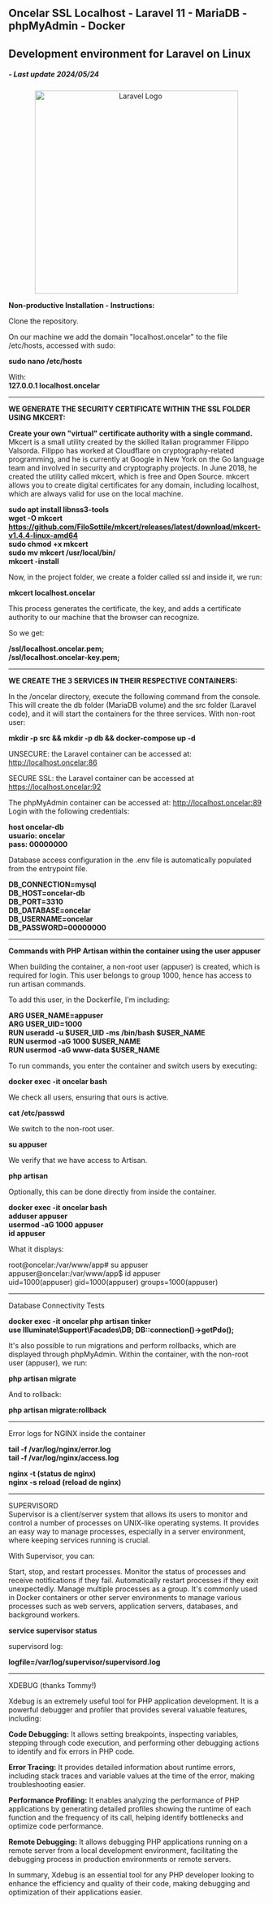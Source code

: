 ## Oncelar SSL Localhost - Laravel 11 - MariaDB - phpMyAdmin - Docker  
## Development environment for Laravel on Linux  
##### - Last update 2024/05/24
  

<p align="center"><a href="https://laravel.com" target="_blank"><img src="https://raw.githubusercontent.com/laravel/art/master/logo-lockup/5%20SVG/2%20CMYK/1%20Full%20Color/laravel-logolockup-cmyk-red.svg" width="400" alt="Laravel Logo"></a></p>

**Non-productive Installation - Instructions:**  

Clone the repository.  

On our machine we add the domain "localhost.oncelar" to the file /etc/hosts, accessed with sudo:

**sudo nano /etc/hosts**    

With:  
**127.0.0.1 localhost.oncelar**

--------------------------------------------------------------------  

**WE GENERATE THE SECURITY CERTIFICATE WITHIN THE SSL FOLDER USING MKCERT:**  

**Create your own "virtual" certificate authority with a single command.**  
Mkcert is a small utility created by the skilled Italian programmer Filippo Valsorda. Filippo has worked at Cloudflare on cryptography-related programming, and he is currently at Google in New York on the Go language team and involved in security and cryptography projects. In June 2018, he created the utility called mkcert, which is free and Open Source. mkcert allows you to create digital certificates for any domain, including localhost, which are always valid for use on the local machine.

**sudo apt install libnss3-tools**  
**wget -O mkcert https://github.com/FiloSottile/mkcert/releases/latest/download/mkcert-v1.4.4-linux-amd64**  
**sudo chmod +x mkcert**  
**sudo mv mkcert /usr/local/bin/**  
**mkcert -install**  

Now, in the project folder, we create a folder called ssl and inside it, we run:

**mkcert localhost.oncelar**

This process generates the certificate, the key, and adds a certificate authority to our machine that the browser can recognize.

So we get:

**/ssl/localhost.oncelar.pem;**  
**/ssl/localhost.oncelar-key.pem;**  

--------------------------------------------------------------------  

**WE CREATE THE 3 SERVICES IN THEIR RESPECTIVE CONTAINERS:**  

In the /oncelar directory, execute the following command from the console. This will create the db folder (MariaDB volume) and the src folder (Laravel code), and it will start the containers for the three services. With non-root user:

**mkdir -p src && mkdir -p db && docker-compose up -d**  

UNSECURE: the Laravel container can be accessed at: http://localhost.oncelar:86  

SECURE SSL: the Laravel container can be accessed at https://localhost.oncelar:92  


The phpMyAdmin container can be accessed at: http://localhost.oncelar:89  Login with the following credentials:  

**host oncelar-db**  
**usuario: oncelar**  
**pass: 00000000**  


Database access configuration in the .env file is automatically populated from the entrypoint file.

**DB_CONNECTION=mysql**  
**DB_HOST=oncelar-db**  
**DB_PORT=3310**  
**DB_DATABASE=oncelar**  
**DB_USERNAME=oncelar**  
**DB_PASSWORD=00000000**  

--------------------------------------------------------------------  

**Commands with PHP Artisan within the container using the user appuser**  

When building the container, a non-root user (appuser) is created, which is required for login. This user belongs to group 1000, hence has access to run artisan commands. 

To add this user, in the Dockerfile, I'm including:

**ARG USER_NAME=appuser**  
**ARG USER_UID=1000**  
**RUN useradd -u $USER_UID -ms /bin/bash $USER_NAME**  
**RUN usermod -aG 1000 $USER_NAME**  
**RUN usermod -aG www-data $USER_NAME**  

To run commands, you enter the container and switch users by executing:

**docker exec -it oncelar bash**  

We check all users, ensuring that ours is active.

**cat /etc/passwd**  

We switch to the non-root user.

**su appuser** 

We verify that we have access to Artisan.

**php artisan**  

Optionally, this can be done directly from inside the container.  

**docker exec -it oncelar bash**  
**adduser appuser**  
**usermod -aG 1000 appuser**  
**id appuser**  

What it displays:  

root@oncelar:/var/www/app# su appuser  
appuser@oncelar:/var/www/app$ id appuser  
uid=1000(appuser) gid=1000(appuser) groups=1000(appuser)  

--------------------------------------------------------------------  

Database Connectivity Tests  

**docker exec -it oncelar php artisan tinker**  
**use Illuminate\Support\Facades\DB; DB::connection()->getPdo();**  

It's also possible to run migrations and perform rollbacks, which are displayed through phpMyAdmin. Within the container, with the non-root user (appuser), we run:

**php artisan migrate**  

And to rollback: 

**php artisan migrate:rollback**   

--------------------------------------------------------------------  

Error logs for NGINX inside the container

**tail -f /var/log/nginx/error.log**  
**tail -f /var/log/nginx/access.log**  

**nginx -t  (status de nginx)**  
**nginx -s reload  (reload de nginx)**  

--------------------------------------------------------------------  

SUPERVISORD  
Supervisor is a client/server system that allows its users to monitor and control a number of processes on UNIX-like operating systems. It provides an easy way to manage processes, especially in a server environment, where keeping services running is crucial.

With Supervisor, you can:  

Start, stop, and restart processes.
Monitor the status of processes and receive notifications if they fail.
Automatically restart processes if they exit unexpectedly.
Manage multiple processes as a group.
It's commonly used in Docker containers or other server environments to manage various processes such as web servers, application servers, databases, and background workers.

**service supervisor status**  

supervisord log:  

**logfile=/var/log/supervisor/supervisord.log**  

--------------------------------------------------------------------  
XDEBUG (thanks Tommy!) 

Xdebug is an extremely useful tool for PHP application development. It is a powerful debugger and profiler that provides several valuable features, including:

**Code Debugging:** It allows setting breakpoints, inspecting variables, stepping through code execution, and performing other debugging actions to identify and fix errors in PHP code.

**Error Tracing:** It provides detailed information about runtime errors, including stack traces and variable values at the time of the error, making troubleshooting easier.

**Performance Profiling:** It enables analyzing the performance of PHP applications by generating detailed profiles showing the runtime of each function and the frequency of its call, helping identify bottlenecks and optimize code performance.

**Remote Debugging:** It allows debugging PHP applications running on a remote server from a local development environment, facilitating the debugging process in production environments or remote servers.

In summary, Xdebug is an essential tool for any PHP developer looking to enhance the efficiency and quality of their code, making debugging and optimization of their applications easier.

